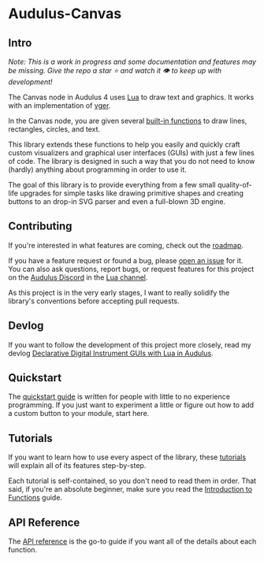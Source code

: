 # Audulus-Canvas

## Intro

_Note: This is a work in progress and some documentation and features may be missing. Give the repo a star ⭐ and watch it 👁️ to keep up with development!_

The Canvas node in Audulus 4 uses [Lua](https://www.lua.org) to draw text and graphics. It works with an implementation of [vger](https://github.com/audulus/vger).

In the Canvas node, you are given several [built-in functions](/code/builtins/builtins.lua) to draw lines, rectangles, circles, and text.

This library extends these functions to help you easily and quickly craft custom visualizers and graphical user interfaces (GUIs) with just a few lines of code. The library is designed in such a way that you do not need to know (hardly) anything about programming in order to use it.

The goal of this library is to provide everything from a few small quality-of-life upgrades for simple tasks like drawing primitive shapes and creating buttons to an drop-in SVG parser and even a full-blown 3D engine.

## Contributing

If you're interested in what features are coming, check out the [roadmap](https://github.com/users/markalanboyd/projects/6).

If you have a feature request or found a bug, please [open an issue](https://github.com/markalanboyd/Audulus-Canvas/issues) for it. You can also ask questions, report bugs, or request features for this project on the [Audulus Discord](https://discord.gg/43CG7Trznj) in the [Lua channel](https://discord.gg/vcQqHQNP9t).

As this project is in the very early stages, I want to really solidify the library's conventions before accepting pull requests.

## Devlog

If you want to follow the development of this project more closely, read my devlog [Declarative Digital Instrument GUIs with Lua in Audulus](https://github.com/markalanboyd/blog/blob/main/declarative-digital-instrument-guis/ddig-index.md).

## Quickstart

The [quickstart guide](docs/quickstart.md) is written for people with little to no experience programming. If you just want to experiment a little or figure out how to add a custom button to your module, start here.

## Tutorials

If you want to learn how to use every aspect of the library, these [tutorials](docs/tutorials/tutorial_index.md) will explain all of its features step-by-step.

Each tutorial is self-contained, so you don't need to read them in order. That said, if you're an absolute beginner, make sure you read the [Introduction to Functions](docs/tutorials/introduction-to-functions.md) guide.

## API Reference

The [API reference](docs/api.md) is the go-to guide if you want all of the details about each function.
